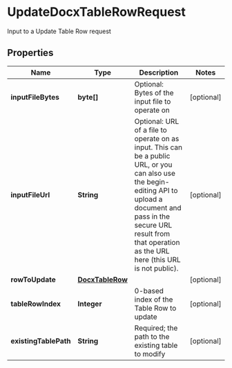 

# UpdateDocxTableRowRequest

Input to a Update Table Row request

## Properties

| Name | Type | Description | Notes |
|------------ | ------------- | ------------- | -------------|
|**inputFileBytes** | **byte[]** | Optional: Bytes of the input file to operate on |  [optional] |
|**inputFileUrl** | **String** | Optional: URL of a file to operate on as input.  This can be a public URL, or you can also use the begin-editing API to upload a document and pass in the secure URL result from that operation as the URL here (this URL is not public). |  [optional] |
|**rowToUpdate** | [**DocxTableRow**](DocxTableRow.md) |  |  [optional] |
|**tableRowIndex** | **Integer** | 0-based index of the Table Row to update |  [optional] |
|**existingTablePath** | **String** | Required; the path to the existing table to modify |  [optional] |



